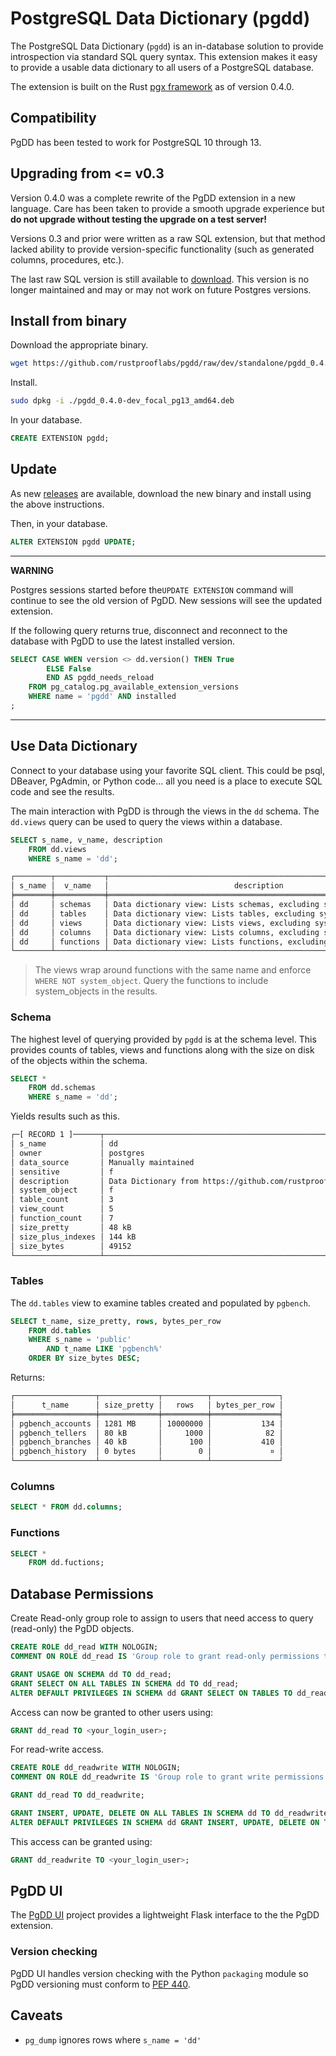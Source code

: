 # PostgreSQL Data Dictionary (pgdd)

The PostgreSQL Data Dictionary (`pgdd`) is an in-database solution to provide
introspection via standard SQL query syntax. This extension makes it easy to
provide a usable data dictionary to all users of a PostgreSQL database.

The extension is built on the Rust [pgx framework](https://github.com/zombodb/pgx) as of version 0.4.0.


## Compatibility

PgDD has been tested to work for PostgreSQL 10 through 13.


## Upgrading from <= v0.3

Version 0.4.0 was a complete rewrite of the PgDD extension in a new language.
Care has been taken to provide a smooth upgrade experience but
**do not upgrade without testing the upgrade on a test server!**


Versions 0.3 and prior were written as a raw SQL extension, but that method lacked ability to provide version-specific functionality (such as generated columns, procedures, etc.).

The last raw SQL version is still available to [download](https://raw.githubusercontent.com/rustprooflabs/pgdd/main/standalone/pgdd_v0_3.sql).  This version is no longer maintained and may or may not
work on future Postgres versions.



## Install from binary

Download the appropriate binary.

```bash
wget https://github.com/rustprooflabs/pgdd/raw/dev/standalone/pgdd_0.4.0-dev_focal_pg13_amd64.deb
```

Install.


```bash
sudo dpkg -i ./pgdd_0.4.0-dev_focal_pg13_amd64.deb
```

In your database.


```sql
CREATE EXTENSION pgdd;
```


## Update

As new [releases](https://github.com/rustprooflabs/pgdd/releases) are
available, download the new binary and install using the above instructions.


Then, in your database.

```sql
ALTER EXTENSION pgdd UPDATE;
```

----

**WARNING**

Postgres sessions started before the`UPDATE EXTENSION` command will
continue to see the old version of PgDD. New sessions will see the
updated extension.

If the following query returns true, disconnect and reconnect to
the database with PgDD to use the latest installed version.


```sql
SELECT CASE WHEN version <> dd.version() THEN True
        ELSE False
        END AS pgdd_needs_reload
    FROM pg_catalog.pg_available_extension_versions
    WHERE name = 'pgdd' AND installed
;
```


----


## Use Data Dictionary

Connect to your database using your favorite SQL client. This
could be psql, DBeaver, PgAdmin, or Python code... all you need
is a place to execute SQL code and see the results.

The main interaction with PgDD is through the views in the `dd` schema.
The `dd.views` query can be used to query the views within a database.

```sql
SELECT s_name, v_name, description
    FROM dd.views
    WHERE s_name = 'dd';
```

```bash
┌────────┬───────────┬────────────────────────────────────────────────────────────────────┐
│ s_name │  v_name   │                            description                             │
╞════════╪═══════════╪════════════════════════════════════════════════════════════════════╡
│ dd     │ schemas   │ Data dictionary view: Lists schemas, excluding system schemas.     │
│ dd     │ tables    │ Data dictionary view: Lists tables, excluding system tables.       │
│ dd     │ views     │ Data dictionary view: Lists views, excluding system views.         │
│ dd     │ columns   │ Data dictionary view: Lists columns, excluding system columns.     │
│ dd     │ functions │ Data dictionary view: Lists functions, excluding system functions. │
└────────┴───────────┴────────────────────────────────────────────────────────────────────┘
```

> The views wrap around functions with the same name and enforce `WHERE NOT system_object`. Query the functions to include system_objects in the results.


### Schema

The highest level of querying provided by `pgdd` is at the schema level.
This provides counts of tables, views and functions along with the size on disk of the objects within the schema.

```sql
SELECT *
    FROM dd.schemas
    WHERE s_name = 'dd';
```

Yields results such as this.

```bash
┌─[ RECORD 1 ]──────┬────────────────────────────────────────────────────────────┐
│ s_name            │ dd                                                         │
│ owner             │ postgres                                                   │
│ data_source       │ Manually maintained                                        │
│ sensitive         │ f                                                          │
│ description       │ Data Dictionary from https://github.com/rustprooflabs/pgdd │
│ system_object     │ f                                                          │
│ table_count       │ 3                                                          │
│ view_count        │ 5                                                          │
│ function_count    │ 7                                                          │
│ size_pretty       │ 48 kB                                                      │
│ size_plus_indexes │ 144 kB                                                     │
│ size_bytes        │ 49152                                                      │
└───────────────────┴────────────────────────────────────────────────────────────┘
```

### Tables

The `dd.tables` view to examine tables created and populated by `pgbench`.


```sql
SELECT t_name, size_pretty, rows, bytes_per_row
    FROM dd.tables
    WHERE s_name = 'public'
        AND t_name LIKE 'pgbench%'
    ORDER BY size_bytes DESC;
```

Returns:

```bash
┌──────────────────┬─────────────┬──────────┬───────────────┐
│      t_name      │ size_pretty │   rows   │ bytes_per_row │
╞══════════════════╪═════════════╪══════════╪═══════════════╡
│ pgbench_accounts │ 1281 MB     │ 10000000 │           134 │
│ pgbench_tellers  │ 80 kB       │     1000 │            82 │
│ pgbench_branches │ 40 kB       │      100 │           410 │
│ pgbench_history  │ 0 bytes     │        0 │             ¤ │
└──────────────────┴─────────────┴──────────┴───────────────┘
```



### Columns

```sql
SELECT * FROM dd.columns;
```



### Functions


```sql
SELECT *
    FROM dd.fuctions;
```




## Database Permissions

Create Read-only group role to assign to users
that need access to query (read-only) the PgDD objects.

```sql
CREATE ROLE dd_read WITH NOLOGIN;
COMMENT ON ROLE dd_read IS 'Group role to grant read-only permissions to PgDD views.';

GRANT USAGE ON SCHEMA dd TO dd_read;
GRANT SELECT ON ALL TABLES IN SCHEMA dd TO dd_read;
ALTER DEFAULT PRIVILEGES IN SCHEMA dd GRANT SELECT ON TABLES TO dd_read;
```

Access can now be granted to other users using:

```sql
GRANT dd_read TO <your_login_user>;
```

For read-write access.


```sql
CREATE ROLE dd_readwrite WITH NOLOGIN;
COMMENT ON ROLE dd_readwrite IS 'Group role to grant write permissions to PgDD objects.';

GRANT dd_read TO dd_readwrite;

GRANT INSERT, UPDATE, DELETE ON ALL TABLES IN SCHEMA dd TO dd_readwrite;
ALTER DEFAULT PRIVILEGES IN SCHEMA dd GRANT INSERT, UPDATE, DELETE ON TABLES TO dd_readwrite;
```

This access can be granted using:

```sql
GRANT dd_readwrite TO <your_login_user>;
```



## PgDD UI

The [PgDD UI](https://github.com/rustprooflabs/pgdd-ui) project provides
a lightweight Flask interface to the the PgDD extension.

### Version checking

PgDD UI handles version checking with the Python `packaging` module so
PgDD versioning must conform to
[PEP 440](https://www.python.org/dev/peps/pep-0440/).


## Caveats

* `pg_dump` ignores rows where `s_name = 'dd'`



